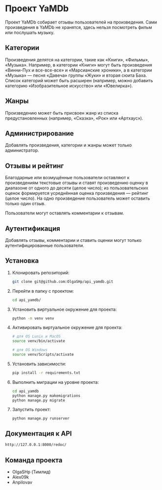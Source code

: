 # Проект YaMDb

Проект YaMDb собирает отзывы пользователей на произведения. Сами произведения в YaMDb не хранятся, здесь нельзя посмотреть фильм или послушать музыку.

## Категории

Произведения делятся на категории, такие как «Книги», «Фильмы», «Музыка». Например, в категории «Книги» могут быть произведения «Винни-Пух и все-все-все» и «Марсианские хроники», а в категории «Музыка» — песня «Давеча» группы «Жуки» и вторая сюита Баха. Список категорий может быть расширен (например, можно добавить категорию «Изобразительное искусство» или «Ювелирка»). 

## Жанры

Произведению может быть присвоен жанр из списка предустановленных (например, «Сказка», «Рок» или «Артхаус»). 

## Администрирование

Добавлять произведения, категории и жанры может только администратор.

## Отзывы и рейтинг

Благодарные или возмущённые пользователи оставляют к произведениям текстовые отзывы и ставят произведению оценку в диапазоне от одного до десяти (целое число); из пользовательских оценок формируется усреднённая оценка произведения — рейтинг (целое число). На одно произведение пользователь может оставить только один отзыв.

Пользователи могут оставлять комментарии к отзывам.

## Аутентификация

Добавлять отзывы, комментарии и ставить оценки могут только аутентифицированные пользователи.

## Установка

1. Клонировать репозиторий:

   ```bash
   git clone git@github.com:OlgaSHp/api_yamdb.git
   ```

2. Перейти в папку с проектом:

   ```bash
   cd api_yamdb/
   ```

3. Установить виртуальное окружение для проекта:

   ```bash
   python -m venv venv
   ```

4. Активировать виртуальное окружение для проекта:

   ```bash
   # для OS Lunix и MacOS
   source venv/bin/activate

   # для OS Windows
   source venv/Scripts/activate
   ```

5. Установить зависимости:

   ```bash
   pip install -r requirements.txt
   ```

6. Выполнить миграции на уровне проекта:

   ```bash
   cd api_yamdb
   python manage.py makemigrations
   python manage.py migrate
   ```

7. Запустить проект:

   `python manage.py runserver`

## Документация к API
```bash
http://127.0.0.1:8000/redoc/
```

## Команда проекта

* OlgaSHp (Тимлид)
* Alex09k
* Anpilovav